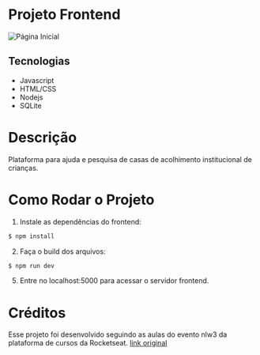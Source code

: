 # Projeto Frontend

![Página Inicial]()

## Tecnologias
- Javascript
- HTML/CSS
- Nodejs
- SQLite

# Descrição

Plataforma para ajuda e pesquisa de casas de acolhimento institucional de crianças.

# Como Rodar o Projeto

1. Instale as dependências do frontend:

```sh
$ npm install
```

2. Faça o build dos arquivos:

```sh
$ npm run dev
```

5. Entre no localhost:5000 para acessar o servidor frontend.

# Créditos

Esse projeto foi desenvolvido seguindo as aulas do evento nlw3 da plataforma de cursos da Rocketseat.
[link original](https://github.com/rocketseat-education/nlw-03-discovery)
